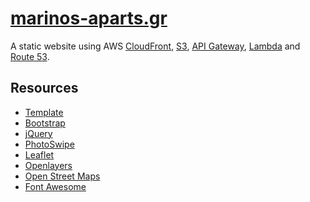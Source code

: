 # [marinos-aparts.gr](http://www.marinos-aparts.gr/)

A static website using AWS [CloudFront](https://aws.amazon.com/cloudfront/), [S3](https://aws.amazon.com/s3/), 
[API Gateway](https://aws.amazon.com//api-gateway/), [Lambda](https://aws.amazon.com/lambda/) 
and [Route 53](https://aws.amazon.com/route53/).

<!-- ACKNOWLEDGEMENTS -->
## Resources
* [Template](https://templatemo.com/tm-488-classic)
* [Bootstrap](https://getbootstrap.com/)
* [jQuery](https://jquery.com/)
* [PhotoSwipe](https://photoswipe.com)
* [Leaflet](https://leafletjs.com)
* [Openlayers](http://www.openlayers.org/api/OpenLayers.js)
* [Open Street Maps](https://www.openstreetmap.org)
* [Font Awesome](https://fontawesome.com)



